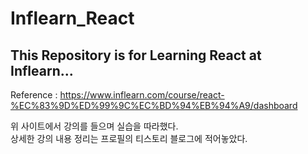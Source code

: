 # Inflearn_React
This Repository is for Learning React at Inflearn...
-------------------------------------------
Reference : https://www.inflearn.com/course/react-%EC%83%9D%ED%99%9C%EC%BD%94%EB%94%A9/dashboard  
  
위 사이트에서 강의를 들으며 실습을 따라했다.  
상세한 강의 내용 정리는 프로필의 티스토리 블로그에 적어놓았다.  

